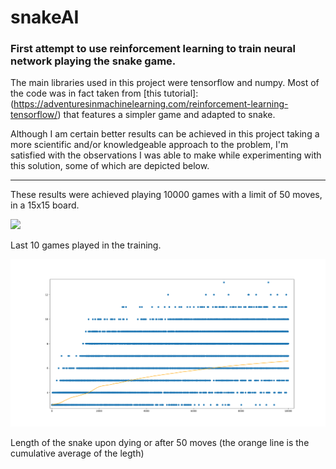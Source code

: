 # snakeAI
### First attempt to use reinforcement learning to train neural network playing the snake game.

The main libraries used in this project were tensorflow and numpy. Most of the code was in fact taken from [this tutorial]:(https://adventuresinmachinelearning.com/reinforcement-learning-tensorflow/) that features a simpler game and adapted to snake.

Although I am certain better results can be achieved in this project taking a more scientific and/or knowledgeable approach to the problem, I'm satisfied with the observations I was able to make while experimenting with this solution, some of which are depicted below.

___


These results were achieved playing 10000 games with a limit of 50 moves, in a 15x15 board.


![](./plays.gif)

Last 10 games played in the training.

![](./graph.png)

Length of the snake upon dying or after 50 moves (the orange line is the cumulative average of the legth)
